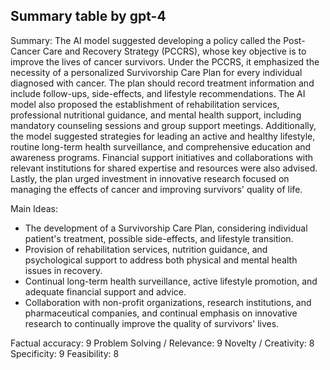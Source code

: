 ## Summary table by gpt-4
Summary: 
The AI model suggested developing a policy called the Post-Cancer Care and Recovery Strategy (PCCRS), whose key objective is to improve the lives of cancer survivors. Under the PCCRS, it emphasized the necessity of a personalized Survivorship Care Plan for every individual diagnosed with cancer. The plan should record treatment information and include follow-ups, side-effects, and lifestyle recommendations. The AI model also proposed the establishment of rehabilitation services, professional nutritional guidance, and mental health support, including mandatory counseling sessions and group support meetings. Additionally, the model suggested strategies for leading an active and healthy lifestyle, routine long-term health surveillance, and comprehensive education and awareness programs. Financial support initiatives and collaborations with relevant institutions for shared expertise and resources were also advised. Lastly, the plan urged investment in innovative research focused on managing the effects of cancer and improving survivors' quality of life.

Main Ideas: 
- The development of a Survivorship Care Plan, considering individual patient's treatment, possible side-effects, and lifestyle transition.
- Provision of rehabilitation services, nutrition guidance, and psychological support to address both physical and mental health issues in recovery.
- Continual long-term health surveillance, active lifestyle promotion, and adequate financial support and advice.
- Collaboration with non-profit organizations, research institutions, and pharmaceutical companies, and continual emphasis on innovative research to continually improve the quality of survivors' lives.

Factual accuracy: 9
Problem Solving / Relevance: 9
Novelty / Creativity: 8
Specificity: 9
Feasibility: 8